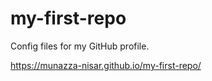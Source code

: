 # my-first-repo
Config files for my GitHub profile.


 https://munazza-nisar.github.io/my-first-repo/ 

